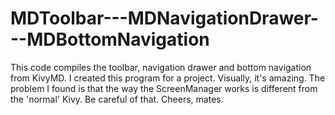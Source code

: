 # MDToolbar---MDNavigationDrawer---MDBottomNavigation
This code compiles the toolbar, navigation drawer and bottom navigation from KivyMD.
I created this program for a project. 
Visually, it's amazing. 
The problem I found is that the way the ScreenManager works is different from the 'normal' Kivy.
Be careful of that. 
Cheers, mates.
